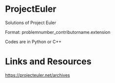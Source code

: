 # ProjectEuler
Solutions of Project Euler

Format: problemnumber_contributorname.extension

Codes are in Python or C++

# Links and Resources
https://projecteuler.net/archives
